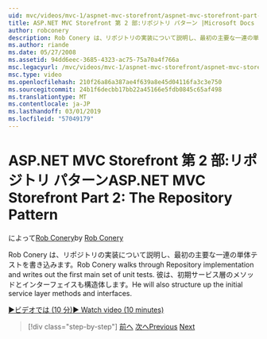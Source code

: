```yaml
---
uid: mvc/videos/mvc-1/aspnet-mvc-storefront/aspnet-mvc-storefront-part-2-the-repository-pattern
title: ASP.NET MVC Storefront 第 2 部:リポジトリ パターン |Microsoft Docs
author: robconery
description: Rob Conery は、リポジトリの実装について説明し、最初の主要な一連の単体テストを書き込みます。 彼は、初期サービス層のメソッドを構造体もしています.
ms.author: riande
ms.date: 05/27/2008
ms.assetid: 94dd6eec-3685-4323-ac75-75a70a4f766a
msc.legacyurl: /mvc/videos/mvc-1/aspnet-mvc-storefront/aspnet-mvc-storefront-part-2-the-repository-pattern
msc.type: video
ms.openlocfilehash: 210f26a86a387ae4f639a8e45d04116fa3c3e750
ms.sourcegitcommit: 24b1f6decbb17bb22a45166e5fdb0845c65af498
ms.translationtype: MT
ms.contentlocale: ja-JP
ms.lasthandoff: 03/01/2019
ms.locfileid: "57049179"
---
```

<a name="aspnet-mvc-storefront-part-2-the-repository-pattern"></a><span data-ttu-id="1424a-104">ASP.NET MVC Storefront 第 2 部:リポジトリ パターン</span><span class="sxs-lookup"><span data-stu-id="1424a-104">ASP.NET MVC Storefront Part 2: The Repository Pattern</span></span>
====================
<span data-ttu-id="1424a-105">によって[Rob Conery](https://github.com/robconery)</span><span class="sxs-lookup"><span data-stu-id="1424a-105">by [Rob Conery](https://github.com/robconery)</span></span>

<span data-ttu-id="1424a-106">Rob Conery は、リポジトリの実装について説明し、最初の主要な一連の単体テストを書き込みます。</span><span class="sxs-lookup"><span data-stu-id="1424a-106">Rob Conery walks through Repository implementation and writes out the first main set of unit tests.</span></span> <span data-ttu-id="1424a-107">彼は、初期サービス層のメソッドとインターフェイスも構造体します。</span><span class="sxs-lookup"><span data-stu-id="1424a-107">He will also structure up the initial service layer methods and interfaces.</span></span>

[<span data-ttu-id="1424a-108">&#9654;ビデオでは (10 分)</span><span class="sxs-lookup"><span data-stu-id="1424a-108">&#9654; Watch video (10 minutes)</span></span>](https://channel9.msdn.com/Blogs/ASP-NET-Site-Videos/aspnet-mvc-storefront-part-2-the-repository-pattern)

> [!div class="step-by-step"]
> <span data-ttu-id="1424a-109">[前へ](aspnet-mvc-storefront-part-1-architectural-discussion-and-overview.md)
> [次へ](aspnet-mvc-storefront-part-3-pipes-and-filters.md)</span><span class="sxs-lookup"><span data-stu-id="1424a-109">[Previous](aspnet-mvc-storefront-part-1-architectural-discussion-and-overview.md)
[Next](aspnet-mvc-storefront-part-3-pipes-and-filters.md)</span></span>
